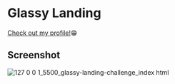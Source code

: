 # Glassy Landing
<a href="https://icodethis.com/the_codebreaker" target="_blank">Check out my profile!</a>😁

## Screenshot

![127 0 0 1_5500_glassy-landing-challenge_index html](https://github.com/victoriaEssien/iCodeThis-challenges/assets/79677353/66d16e38-3387-4f20-be1f-396f2f0ed576)
